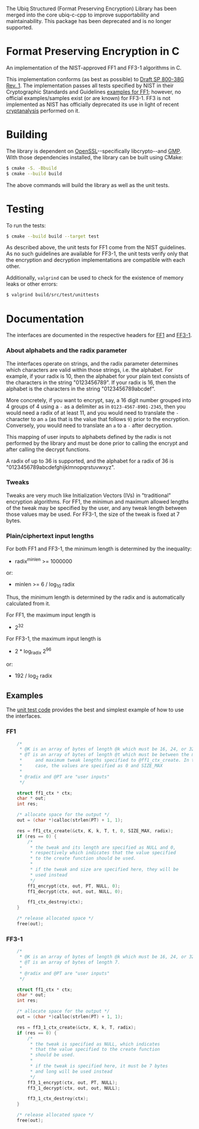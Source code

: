 The Ubiq Structured (Format Preserving Encryption) Library has been merged into the core ubiq-c-cpp to improve supportability and maintainability. This package has been deprecated and is no longer supported.

# Format Preserving Encryption in C

An implementation of the NIST-approved FF1 and FF3-1 algorithms in C.

This implementation conforms (as best as possible) to
[Draft SP 800-38G Rev. 1][800-38g1]. The implementation passes all tests
specified by NIST in their Cryptographic Standards and Guidelines
[examples for FF1][ff1-examples]; however, no official examples/samples exist
(or are known) for FF3-1. FF3 is not implemented as NIST has officially
deprecated its use in light of recent [cryptanalysis][ff3-cryptanalysis]
performed on it.

# Building

The library is dependent on [OpenSSL](https://www.openssl.org/)--specifically
libcrypto--and [GMP](https://gmplib.org/). With those dependencies installed,
the library can be built using CMake:
```sh
$ cmake -S. -Bbuild
$ cmake --build build
```
The above commands will build the library as well as the unit tests.

# Testing

To run the tests:
```sh
$ cmake --build build --target test
```
As described above, the unit tests for FF1 come from the NIST guidelines. As
no such guidelines are available for FF3-1, the unit tests verify only that
the encryption and decryption implementations are compatible with each other.

Additionally, `valgrind` can be used to check for the existence of memory
leaks or other errors:
```sh
$ valgrind build/src/test/unittests
```

# Documentation

The interfaces are documented in the respective headers for
[FF1](src/include/ubiq/fpe/ff1.h) and [FF3-1](src/include/ubiq/fpe/ff3_1.h).

### About alphabets and the radix parameter

The interfaces operate on strings, and the radix parameter determines which
characters are valid within those strings, i.e. the alphabet. For example, if
your radix is 10, then the alphabet for your plain text consists of the
characters in the string "0123456789". If your radix is 16, then the
alphabet is the characters in the string "0123456789abcdef".

More concretely, if you want to encrypt, say, a 16 digit number grouped into
4 groups of 4 using a `-` as a delimiter as in `0123-4567-8901-2345`, then you
would need a radix of at least 11, and you would need to translate the `-`
character to an `a` (as that is the value that follows `9`) prior to the
encryption. Conversely, you would need to translate an `a` to a `-` after
decryption.

This mapping of user inputs to alphabets defined by the radix is not performed
by the library and must be done prior to calling the encrypt and after calling
the decrypt functions.

A radix of up to 36 is supported, and the alphabet for a radix of 36 is
"0123456789abcdefghijklmnopqrstuvwxyz".

### Tweaks

Tweaks are very much like Initialization Vectors (IVs) in "traditional"
encryption algorithms. For FF1, the minimun and maximum allowed lengths of
the tweak may be specified by the user, and any tweak length between those
values may be used. For FF3-1, the size of the tweak is fixed at 7 bytes.

### Plain/ciphertext input lengths

For both FF1 and FF3-1, the minimum length is determined by the inequality:
- radix<sup>minlen</sup> >= 1000000

or:
- minlen >= 6 / log<sub>10</sub> radix

Thus, the minimum length is determined by the radix and is automatically
calculated from it.

For FF1, the maximum input length is
- 2<sup>32</sup>

For FF3-1, the maximum input length is
- 2 * log<sub>radix</sub> 2<sup>96</sup>

or:
- 192 / log<sub>2</sub> radix

## Examples

The [unit test code](src/test) provides the best and simplest example of how to use the
interfaces.

### FF1
```c
    /*
     * @K is an array of bytes of length @k which must be 16, 24, or 32
     * @T is an array of bytes of length @t which must be between the minimum
     *     and maximum tweak lengths specified to @ff1_ctx_create. In this
     *     case, the values are specified as 0 and SIZE_MAX
     *
     * @radix and @PT are "user inputs"
     */

    struct ff1_ctx * ctx;
    char * out;
    int res;

    /* allocate space for the output */
    out = (char *)calloc(strlen(PT) + 1, 1);

    res = ff1_ctx_create(&ctx, K, k, T, t, 0, SIZE_MAX, radix);
    if (res == 0) {
        /*
         * the tweak and its length are specified as NULL and 0,
         * respectively which indicates that the value specified
         * to the create function should be used.
         *
         * if the tweak and size are specified here, they will be
         * used instead
         */
        ff1_encrypt(ctx, out, PT, NULL, 0);
        ff1_decrypt(ctx, out, out, NULL, 0);

        ff1_ctx_destroy(ctx);
    }

    /* release allocated space */
    free(out);
```
### FF3-1
```c
    /*
     * @K is an array of bytes of length @k which must be 16, 24, or 32
     * @T is an array of bytes of length 7.
     *
     * @radix and @PT are "user inputs"
     */

    struct ff1_ctx * ctx;
    char * out;
    int res;

    /* allocate space for the output */
    out = (char *)calloc(strlen(PT) + 1, 1);

    res = ff3_1_ctx_create(&ctx, K, k, T, radix);
    if (res == 0) {
        /*
         * the tweak is specified as NULL, which indicates
         * that the value specified to the create function
         * should be used.
         *
         * if the tweak is specified here, it must be 7 bytes
         * and long will be used instead
         */
        ff3_1_encrypt(ctx, out, PT, NULL);
        ff3_1_decrypt(ctx, out, out, NULL);

        ff3_1_ctx_destroy(ctx);
    }

    /* release allocated space */
    free(out);
```

[800-38g1]:https://nvlpubs.nist.gov/nistpubs/SpecialPublications/NIST.SP.800-38Gr1-draft.pdf
[ff1-examples]:https://csrc.nist.gov/CSRC/media/Projects/Cryptographic-Standards-and-Guidelines/documents/examples/FF1samples.pdf
[ff3-cryptanalysis]:https://csrc.nist.gov/News/2017/Recent-Cryptanalysis-of-FF3
